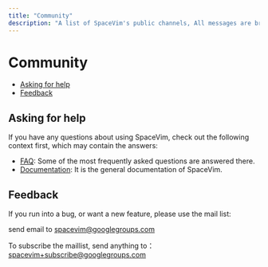 ```yaml
---
title: "Community"
description: "A list of SpaceVim's public channels, All messages are bridged between IRC, gitter, telegram, matrix and slack"
---
```


# Community

<!-- vim-markdown-toc GFM -->

- [Asking for help](#asking-for-help)
- [Feedback](#feedback)

<!-- vim-markdown-toc -->

## Asking for help

If you have any questions about using SpaceVim,
check out the following context first, which may contain the answers:

- [FAQ](../faq/): Some of the most frequently asked questions are answered there.
- [Documentation](../documentation/): It is the general documentation of SpaceVim.

## Feedback

If you run into a bug, or want a new feature, please use the mail list:

send email to [spacevim@googlegroups.com](mailto:spacevim@googlegroups.com)

To subscribe the maillist, send anything to：[spacevim+subscribe@googlegroups.com](mailto:spacevim+subscribe@googlegroups.com)

